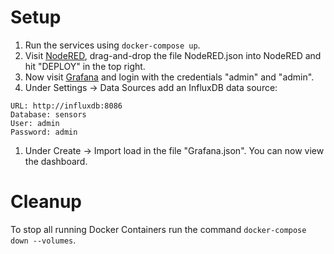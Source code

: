 # Setup

1. Run the services using `docker-compose up`.
1. Visit [NodeRED](http://localhost:1880), drag-and-drop the file NodeRED.json into NodeRED and hit "DEPLOY" in the top right.
1. Now visit [Grafana](http://localhost:3000) and login with the credentials "admin" and "admin".
1. Under Settings → Data Sources add an InfluxDB data source:

```
URL: http://influxdb:8086
Database: sensors
User: admin
Password: admin
```

1. Under Create → Import load in the file "Grafana.json". You can now view the dashboard.

# Cleanup

To stop all running Docker Containers run the command `docker-compose down --volumes`.
